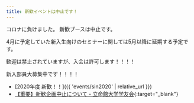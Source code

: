 ```yaml
---
title: 新歓イベントは中止です！
---
```


コロナに負けました。
新歓ブースは中止です。

4月に予定していた新入生向けのセミナーに関しては5月以降に延期する予定です。

歓迎は禁止されていますが、入会は許可します！！！！

新入部員大募集中です！！！！

- [2020年度 新歓！！]({{ 'events/sin2020' | relative_url }})
- [【重要】新歓企画中止について - 立命館大学学友会](https://www.ritsumei.club/2020/0317_8620/){:target="_blank"}